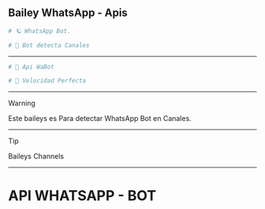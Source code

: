 ## Bailey WhatsApp - Apis

```bash
# 🪐 WhatsApp Bot.
```

```bash
# 🐢 Bot detecta Canales
```

---

```bash
# 🦋 Api WaBot
```

```bash
# 🚀 Velocidad Perfecta
```

---

> [!WARNING]
> Este baileys es Para detectar WhatsApp Bot en Canales.

---

> [!TIP]
> Baileys Channels

---

# API WHATSAPP - BOT